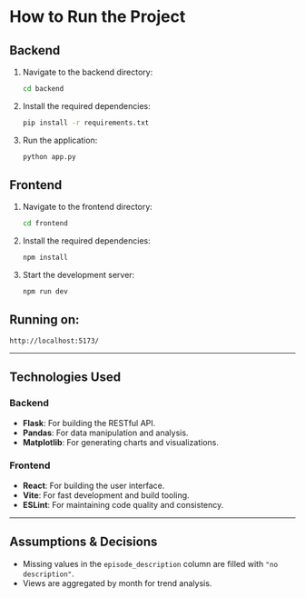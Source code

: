 
# How to Run the Project

## Backend
1. Navigate to the backend directory:
    ```bash
    cd backend
    ```
2. Install the required dependencies:
    ```bash
    pip install -r requirements.txt
    ```
3. Run the application:
    ```bash
    python app.py
    ```

## Frontend
1. Navigate to the frontend directory:
    ```bash
    cd frontend
    ```
2. Install the required dependencies:
    ```bash
    npm install
    ```
3. Start the development server:
    ```bash
    npm run dev
    ```

## Running on:
`http://localhost:5173/`

---

## Technologies Used

### Backend
- **Flask**: For building the RESTful API.
- **Pandas**: For data manipulation and analysis.
- **Matplotlib**: For generating charts and visualizations.

### Frontend
- **React**: For building the user interface.
- **Vite**: For fast development and build tooling.
- **ESLint**: For maintaining code quality and consistency.

---

## Assumptions & Decisions
- Missing values in the `episode_description` column are filled with `"no description"`.
- Views are aggregated by month for trend analysis.
